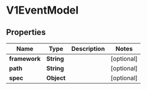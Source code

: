 
# V1EventModel

## Properties
Name | Type | Description | Notes
------------ | ------------- | ------------- | -------------
**framework** | **String** |  |  [optional]
**path** | **String** |  |  [optional]
**spec** | **Object** |  |  [optional]



